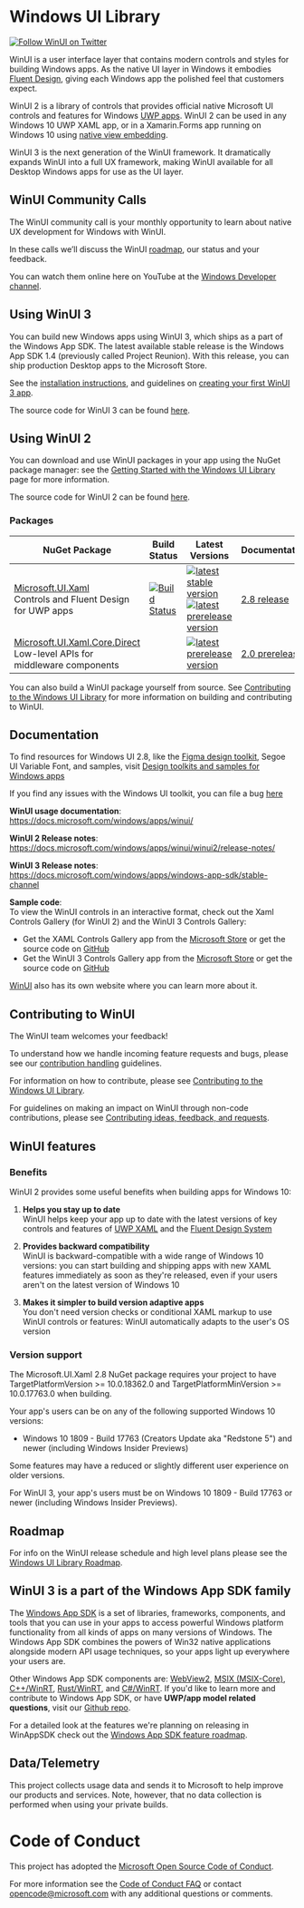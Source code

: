 
# Windows UI Library

[![Follow WinUI on Twitter](https://img.shields.io/twitter/follow/windowsui.svg?label=Follow%20WinUI%20on%20Twitter&style=social)](https://twitter.com/intent/follow?screen_name=windowsui)

WinUI is a user interface layer that contains modern controls and styles for building Windows apps. </span> As the native UI layer in Windows it embodies <a href="https://www.microsoft.com/design/fluent/#/">Fluent Design</a>, giving each Windows app the polished feel that customers expect.

WinUI 2 is a library of controls that provides official native Microsoft UI controls and features for Windows [UWP apps](https://docs.microsoft.com/windows/uwp/index). WinUI 2 can be used in any Windows 10 UWP XAML app, or in a Xamarin.Forms app running on Windows 10 using [native view embedding](https://docs.microsoft.com/xamarin/xamarin-forms/platform/native-views).

WinUI 3 is the next generation of the WinUI framework. It dramatically expands WinUI into a full UX framework, making WinUI available for all Desktop Windows apps for use as the UI layer.
 
## WinUI Community Calls

The WinUI community call is your monthly opportunity to learn about native UX development for Windows with WinUI.

In these calls we’ll discuss the WinUI [roadmap](docs/roadmap.md), our status and your feedback.

You can watch them online here on YouTube at the [Windows Developer channel](https://www.youtube.com/channel/UCzLbHrU7U3cUDNQWWAqjceA).


## Using WinUI 3

You can build new Windows apps using WinUI 3, which ships as a part of the Windows App SDK. The latest available stable release is the Windows App SDK 1.4 (previously called Project Reunion). With this release, you can ship production Desktop apps to the Microsoft Store.

See the [installation instructions](https://docs.microsoft.com/windows/apps/windows-app-sdk/set-up-your-development-environment), and guidelines on [creating your first WinUI 3 app](https://docs.microsoft.com/windows/apps/winui/winui3/create-your-first-winui3-app). 

The source code for WinUI 3 can be found [here](https://github.com/microsoft/microsoft-ui-xaml/tree/winui3/release/1.4-stable).

## Using WinUI 2
You can download and use WinUI packages in your app using the NuGet package manager: see the [Getting Started with the Windows UI Library](https://docs.microsoft.com/uwp/toolkits/winui/getting-started) page for more information.

The source code for WinUI 2 can be found [here](https://github.com/microsoft/microsoft-ui-xaml/tree/winui2/main).

### Packages

| NuGet Package | Build Status | Latest Versions | Documentation |
| --- | --- | --- | --- |
| [Microsoft.UI.Xaml](https://www.nuget.org/packages/Microsoft.UI.Xaml) <br /> Controls and Fluent Design for UWP apps | [![Build Status](https://dev.azure.com/ms/microsoft-ui-xaml/_apis/build/status/WinUI-Public-MUX-CI?branchName=main)](https://dev.azure.com/ms/microsoft-ui-xaml/_build/latest?definitionId=20?branchName=main) | [![latest stable version](https://img.shields.io/nuget/v/Microsoft.UI.Xaml.svg)](https://www.nuget.org/packages/Microsoft.UI.Xaml) <br /> [![latest prerelease version](https://img.shields.io/nuget/vpre/Microsoft.UI.Xaml.svg)](https://www.nuget.org/packages/Microsoft.UI.Xaml/absoluteLatest) | [2.8 release](https://docs.microsoft.com/windows/apps/winui/winui2/release-notes/winui-2.8) |
| [Microsoft.UI.Xaml.Core.Direct](https://www.nuget.org/packages/Microsoft.UI.Xaml.Core.Direct) <br /> Low-level APIs for middleware components | | [![latest prerelease version](https://img.shields.io/nuget/vpre/Microsoft.UI.Xaml.Core.Direct.svg)](https://www.nuget.org/packages/Microsoft.UI.Xaml.Core.Direct/absoluteLatest) | [2.0 prerelease](https://docs.microsoft.com/uwp/api/microsoft.ui.xaml.core.direct) |

You can also build a WinUI package yourself from source. See [Contributing to the Windows UI Library](CONTRIBUTING.md) for more information on building and contributing to WinUI.

## Documentation

To find resources for Windows UI 2.8, like the [Figma design toolkit](https://aka.ms/WinUI/3.0-figma-toolkit), Segoe UI Variable Font, and samples, visit [Design toolkits and samples for Windows apps](https://docs.microsoft.com/windows/apps/design/downloads/)

If you find any issues with the Windows UI toolkit, you can file a bug [here](https://aka.ms/WinUIToolkitBug)

**WinUI usage documentation**:  
https://docs.microsoft.com/windows/apps/winui/

**WinUI 2 Release notes**:  
https://docs.microsoft.com/windows/apps/winui/winui2/release-notes/

**WinUI 3 Release notes**:
https://docs.microsoft.com/windows/apps/windows-app-sdk/stable-channel

**Sample code**:  
To view the WinUI controls in an interactive format, check out the Xaml Controls Gallery (for WinUI 2) and the WinUI 3 Controls Gallery:
* Get the XAML Controls Gallery app from the [Microsoft Store](https://www.microsoft.com/store/productId/9MSVH128X2ZT) or get the source code on  [GitHub](https://github.com/Microsoft/Xaml-Controls-Gallery)
* Get the WinUI 3 Controls Gallery app from the [Microsoft Store](https://www.microsoft.com/p/winui-3-controls-gallery/9p3jfpwwdzrc) or get the source code on  [GitHub](https://github.com/microsoft/Xaml-Controls-Gallery/tree/winui3)

[WinUI](https://microsoft.github.io/microsoft-ui-xaml/) also has its own website where you can learn more about it.

## Contributing to WinUI
The WinUI team welcomes your feedback!

To understand how we handle incoming feature requests and bugs, please see our [contribution handling](docs/contribution_handling.md) guidelines.

For information on how to contribute, please see [Contributing to the Windows UI Library](CONTRIBUTING.md).

For guidelines on making an impact on WinUI through non-code contributions, please see [Contributing ideas, feedback, and requests](CONTRIBUTING_feedback_and_requests.md).

## WinUI features

### Benefits

WinUI 2 provides some useful benefits when building apps for Windows 10:

1. **Helps you stay up to date**  
WinUI helps keep your app up to date with the latest versions of key controls and features of [UWP XAML](https://docs.microsoft.com/windows/uwp/xaml-platform/xaml-overview) and the [Fluent Design System](https://www.microsoft.com/design/fluent)

2. **Provides backward compatibility**  
WinUI is backward-compatible with a wide range of Windows 10 versions: you can start building and shipping apps with new XAML features immediately as soon as they're released, even if your users aren't on the latest version of Windows 10

3. **Makes it simpler to build version adaptive apps**  
You don't need version checks or conditional XAML markup to use WinUI controls or features: WinUI automatically adapts to the user's OS version

### Version support

The Microsoft.UI.Xaml 2.8 NuGet package requires your project to have TargetPlatformVersion &gt;= 10.0.18362.0 and TargetPlatformMinVersion &gt;= 10.0.17763.0 when building. 

Your app's users can be on any of the following supported Windows 10 versions:

* Windows 10 1809 - Build 17763 (Creators Update aka "Redstone 5") and newer (including Windows Insider Previews)

Some features may have a reduced or slightly different user experience on older versions.

For WinUI 3, your app's users must be on Windows 10 1809 - Build 17763 or newer (including Windows Insider Previews).

## Roadmap

For info on the WinUI release schedule and high level plans please see the [Windows UI Library Roadmap](docs/roadmap.md).

## WinUI 3 is a part of the Windows App SDK family
The [Windows App SDK](https://github.com/microsoft/ProjectReunion) is a set of libraries, frameworks, components, and tools that you can use in your apps to access powerful Windows platform functionality from all kinds of apps on many versions of Windows. The Windows App SDK combines the powers of Win32 native applications alongside modern API usage techniques, so your apps light up everywhere your users are. 
 
Other Windows App SDK components are: [WebView2](https://docs.microsoft.com/microsoft-edge/webview2/),  [MSIX (MSIX-Core)](https://docs.microsoft.com/windows/msix/overview), [C++/WinRT](https://github.com/microsoft/cppwinrt), [Rust/WinRT](https://github.com/microsoft/winrt-rs), and [C#/WinRT](https://github.com/microsoft/cswinrt). If you'd like to learn more and contribute to Windows App SDK, or have **UWP/app model related questions**, visit our [Github repo](https://github.com/microsoft/WindowsAppSDK). 

For a detailed look at the features we're planning on releasing in WinAppSDK check out the [Windows App SDK feature roadmap](https://github.com/microsoft/WindowsAppSDK/blob/main/docs/roadmap.md).

## Data/Telemetry

This project collects usage data and sends it to Microsoft to help improve our products and services. Note, however, that no data collection is performed when using your private builds.


# Code of Conduct

This project has adopted the [Microsoft Open Source Code of Conduct](https://opensource.microsoft.com/codeofconduct/).

For more information see the [Code of Conduct FAQ](https://opensource.microsoft.com/codeofconduct/faq/) or
contact [opencode@microsoft.com](mailto:opencode@microsoft.com) with any additional questions or comments.
